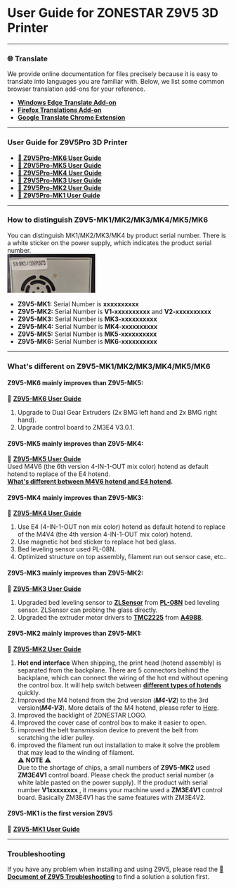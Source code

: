# User Guide for ZONESTAR Z9V5 3D Printer 

-----
### :globe_with_meridians: Translate
We provide online documentation for files precisely because it is easy to translate into languages you are familiar with. Below, we list some common browser translation add-ons for your reference.
- [**Windows Edge Translate Add-on**](https://microsoftedge.microsoft.com/addons/detail/edge-translate/bfdogplmndidlpjfhoijckpakkdjkkil?hl=en-US)    
- [**Firefox Translations Add-on**](https://support.mozilla.org/en-US/kb/firefox-translations-add-on?redirectslug=firefox-translations&redirectlocale=en-US)
- [**Google Translate Chrome Extension**](https://chrome.google.com/webstore/detail/google-translate/aapbdbdomjkkjkaonfhkkikfgjllcleb)

-----
### User Guide for Z9V5Pro 3D Printer 
- **[:file_folder: Z9V5Pro-MK6 User Guide](https://github.com/ZONESTAR3D/Z9/tree/main/Z9V5/Z9V5-MK6)**    
- **[:file_folder: Z9V5Pro-MK5 User Guide](https://github.com/ZONESTAR3D/Z9/tree/main/Z9V5/Z9V5-MK5)**    
- **[:file_folder: Z9V5Pro-MK4 User Guide](https://github.com/ZONESTAR3D/Z9/tree/main/Z9V5/Z9V5-MK4)**    
- **[:file_folder: Z9V5Pro-MK3 User Guide](https://github.com/ZONESTAR3D/Z9/tree/main/Z9V5/Z9V5-MK3)**    
- **[:file_folder: Z9V5Pro-MK2 User Guide](https://github.com/ZONESTAR3D/Z9/tree/main/Z9V5/Z9V5-MK2)**    
- **[:file_folder: Z9V5Pro-MK1 User Guide](https://github.com/ZONESTAR3D/Z9/tree/main/Z9V5/Z9V5-MK1)**    

-----
### How to distinguish Z9V5-MK1/MK2/MK3/MK4/MK5/MK6
You can distinguish MK1/MK2/MK3/MK4 by product serial number. There is a white sticker on the power supply, which indicates the product serial number.  
![](Z9V5_SN.jpg)
- **Z9V5-MK1:** Serial Number is **xxxxxxxxxx**   
- **Z9V5-MK2:** Serial Number is **V1-xxxxxxxxxx** and **V2-xxxxxxxxxx**    
- **Z9V5-MK3:** Serial Number is **MK3-xxxxxxxxxx**  
- **Z9V5-MK4:** Serial Number is **MK4-xxxxxxxxxx**  
- **Z9V5-MK5:** Serial Number is **MK5-xxxxxxxxxx**  
- **Z9V5-MK6:** Serial Number is **MK6-xxxxxxxxxx**  

-----
### What's different on Z9V5-MK1/MK2/MK3/MK4/MK5/MK6
#### Z9V5-MK6 mainly improves than Z9V5-MK5:    
:file_folder: [**Z9V5-MK6 User Guide**](https://github.com/ZONESTAR3D/Z9/tree/main/Z9V5/Z9V5-MK6)    
1. Upgrade to Dual Gear Extruders (2x BMG left hand and 2x BMG right hand).
2. Upgrade control board to ZM3E4 V3.0.1.     

#### Z9V5-MK5 mainly improves than Z9V5-MK4:  
:file_folder: [**Z9V5-MK5 User Guide**](https://github.com/ZONESTAR3D/Z9/tree/main/Z9V5/Z9V5-MK5)    
Used M4V6 (the 6th version 4-IN-1-OUT mix color) hotend as default hotend to replace of the E4 hotend.   
**[What's different between M4V6 hotend and E4 hotend](https://github.com/ZONESTAR3D/Upgrade-kit-guide/blob/main/HOTEND/FAQ_M4E4.md#whats-different-between-e4-and-m4-hotend).**     

#### Z9V5-MK4 mainly improves than Z9V5-MK3:  
:file_folder: [**Z9V5-MK4 User Guide**](https://github.com/ZONESTAR3D/Z9/tree/main/Z9V5/Z9V5-MK4)    
1. Use E4 (4-IN-1-OUT non mix color) hotend as default hotend to replace of the M4V4 (the 4th version 4-IN-1-OUT mix color) hotend.
2. Use magnetic hot bed sticker to replace hot bed glass.
3. Bed leveling sensor used PL-08N.
4. Optimized structure on top assembly, filament run out sensor case, etc..    

#### Z9V5-MK3 mainly improves than Z9V5-MK2:
:file_folder: [**Z9V5-MK3 User Guide**](https://github.com/ZONESTAR3D/Z9/tree/main/Z9V5/Z9V5-MK3)
1. Upgraded bed leveling sensor to [**ZLSensor**](https://aliexpress.com/item/1005002865311470.html) from [**PL-08N**](https://www.aliexpress.com/item/2255800409994958.html) bed leveling sensor. ZLSensor can probing the glass directly.  
2. Upgraded the extruder motor drivers to [**TMC2225**](https://aliexpress.com/item/1005003270721219.html) from [**A4988**](https://www.aliexpress.com/item/2255800771058461.html).     

#### Z9V5-MK2 mainly improves than Z9V5-MK1:    
:file_folder: [**Z9V5-MK2 User Guide**](https://github.com/ZONESTAR3D/Z9/tree/main/Z9V5/Z9V5-MK2)  
1. **Hot end interface** When shipping, the print head (hotend assembly) is separated from the backplane. There are 5 connectors behind the backplane, which can connect the wiring of the hot end without opening the control box. It will help switch between [**different types of hotends**](https://github.com/ZONESTAR3D/Upgrade-kit-guide/tree/main/HOTEND) quickly.    
2. Improved the M4 hotend from the 2nd version (***M4-V2***) to the 3rd version(***M4-V3***). More details of the M4 hotend, please refer to [Here](https://github.com/ZONESTAR3D/Upgrade-kit-guide/tree/main/HOTEND/M4%20%204-IN-1-OUT%20Mixing%20Color%20Hotend).  
3. Improved the backlight of ZONESTAR LOGO.  
4. Improved the cover case of control box to make it easier to open.  
5. improved the belt transmission device to prevent the belt from scratching the idler pulley.  
6. improved the filament run out installation to make it solve the problem that may lead to the winding of filament.    
:warning: **NOTE** :warning:   
Due to the shortage of chips, a small numbers of **Z9V5-MK2** used **ZM3E4V1** control board. Please check the product serial number (a white lable pasted on the power supply). If the product with serial number **V1xxxxxxxx** , it means your machine used a **ZM3E4V1** control board. Basically ZM3E4V1 has the same features with ZM3E4V2.        

#### Z9V5-MK1 is the first version Z9V5    
:file_folder: [**Z9V5-MK1 User Guide**](https://github.com/ZONESTAR3D/Z9/tree/main/Z9V5/Z9V5-MK1) 

-----
### Troubleshooting
If you have any problem when installing and using Z9V5, please read the [**:book:Document of Z9V5 Troubleshooting**](https://github.com/ZONESTAR3D/Z9/tree/main/Z9V5/Z9V5_FAQ/readme.md) to find a solution a solution first.


